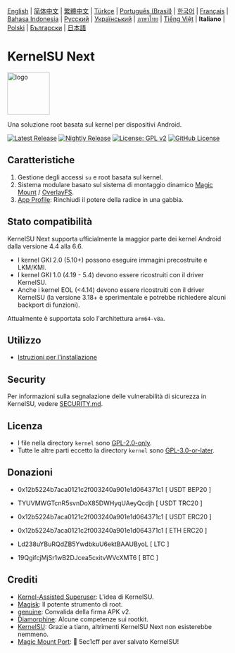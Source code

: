 [English](README.md) | [简体中文](README_CN.md) | [繁體中文](README_TW.md) | [Türkçe](README_TR.md) | [Português (Brasil)](README_PT-BR.md) | [한국어](README_KO.md) | [Français](README_FR.md) | [Bahasa Indonesia](README_ID.md) | [Русский](README_RU.md) | [Український](README_UA.md) | [ภาษาไทย](README_TH.md) | [Tiếng Việt](README_VI.md) | **Italiano** | [Polski](README_PL.md)  | [Български](README_BG.md) | [日本語](README_JA.md)

# KernelSU Next

<img src="/assets/kernelsu_next.png" style="width: 96px;" alt="logo">

Una soluzione root basata sul kernel per dispositivi Android.

[![Latest Release](https://img.shields.io/github/v/release/KernelSU-Next/KernelSU-Next?label=Release&logo=github)](https://github.com/KernelSU-Next/KernelSU-Next/releases/latest)
[![Nightly Release](https://img.shields.io/badge/Nightly%20Release-gray?logo=hackthebox&logoColor=fff)](https://nightly.link/KernelSU-Next/KernelSU-Next/workflows/build-manager-ci/next/Manager)
[![License: GPL v2](https://img.shields.io/badge/License-GPL%20v2-orange.svg?logo=gnu)](https://www.gnu.org/licenses/old-licenses/gpl-2.0.en.html)
[![GitHub License](https://img.shields.io/github/license/KernelSU-Next/KernelSU-Next?logo=gnu)](/LICENSE)

## Caratteristiche

1. Gestione degli accessi `su` e root basata sul kernel.
2. Sistema modulare basato sul sistema di montaggio dinamico [Magic Mount](https://topjohnwu.github.io/Magisk/details.html#magic-mount) / [OverlayFS](https://en.wikipedia.org/wiki/OverlayFS).
3. [App Profile](https://kernelsu.org/guide/app-profile.html): Rinchiudi il potere della radice in una gabbia.

## Stato compatibilità

KernelSU Next supporta ufficialmente la maggior parte dei kernel Android dalla versione 4.4 alla 6.6.
 - I kernel GKI 2.0 (5.10+) possono eseguire immagini precostruite e LKM/KMI.
 - I kernel GKI 1.0 (4.19 - 5.4) devono essere ricostruiti con il driver KernelSU.
 - Anche i kernel EOL (<4.14) devono essere ricostruiti con il driver KernelSU (la versione 3.18+ è sperimentale e potrebbe richiedere alcuni backport di funzioni).

Attualmente è supportata solo l'architettura `arm64-v8a`.

## Utilizzo

- [Istruzioni per l'installazione](https://ksunext.org/pages/installation.html)

## Security

Per informazioni sulla segnalazione delle vulnerabilità di sicurezza in KernelSU, vedere [SECURITY.md](/SECURITY.md).

## Licenza

- I file nella directory `kernel` sono [GPL-2.0-only](https://www.gnu.org/licenses/old-licenses/gpl-2.0.en.html).
- Tutte le altre parti eccetto la directory `kernel` sono [GPL-3.0-or-later](https://www.gnu.org/licenses/gpl-3.0.html).

## Donazioni

- 0x12b5224b7aca0121c2f003240a901e1d064371c1 [ USDT BEP20 ]

- TYUVMWGTcnR5svnDoX85DWHyqUAeyQcdjh [ USDT TRC20 ]

- 0x12b5224b7aca0121c2f003240a901e1d064371c1 [ USDT ERC20 ]

- 0x12b5224b7aca0121c2f003240a901e1d064371c1 [ ETH ERC20 ]

- Ld238uYBuRQdZB5YwdbkuU6ektBAAUByoL [ LTC ]

- 19QgifcjMjSr1wB2DJcea5cxitvWVcXMT6 [ BTC ]

## Crediti

- [Kernel-Assisted Superuser](https://git.zx2c4.com/kernel-assisted-superuser/about/): L'idea di KernelSU.
- [Magisk](https://github.com/topjohnwu/Magisk): Il potente strumento di root.
- [genuine](https://github.com/brevent/genuine/): Convalida della firma APK v2.
- [Diamorphine](https://github.com/m0nad/Diamorphine): Alcune competenze sui rootkit.
- [KernelSU](https://github.com/tiann/KernelSU): Grazie a tiann, altrimenti KernelSU Next non esisterebbe nemmeno.
- [Magic Mount Port](https://github.com/5ec1cff/KernelSU/blob/main/userspace/ksud/src/magic_mount.rs): 💜 5ec1cff per aver salvato KernelSU!
